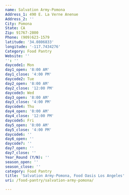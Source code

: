 ```yaml
---
name: Salvation Army-Pomona
Address_1: 490 E. La Verne Anenue
Address_2: ''
City: Pomona
State: CA
Zip: 91767-2800
Phone: (909)623-1579
latitude: '34.0806833'
longitude: '-117.7434276'
Category: Food Pantry
Website: ''
'': ''
daycode1: Mon
day1_open: '8:00 AM'
day1_close: '4:00 PM'
daycode2: Tue
day2_open: '8:00 AM'
day2_close: '12:00 PM'
daycode3: Wed
day3_open: '8:00 AM'
day3_close: '4:00 PM'
daycode4: Thu
day4_open: '8:00 AM'
day4_close: '12:00 PM'
daycode5: Fri
day5_open: '8:00 AM'
day5_close: '4:00 PM'
daycode6: ''
day6_open: ''
daycode7: ''
day7_open: ''
day7_close: ''
Year_Round (Y/N): ''
season_open: ''
season_close: ''
category: Food Pantry
title: 'Salvation Army-Pomona, Food Oasis Los Angeles'
uri: /food-pantry/salvation-army-pomona/

---
```

